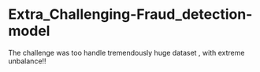 # Extra_Challenging-Fraud_detection-model
The challenge was too handle tremendously huge dataset , with extreme unbalance!!

